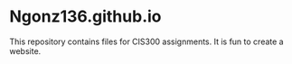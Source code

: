 # Ngonz136.github.io
This repository contains files for CIS300 assignments.
It is fun to create a website.
